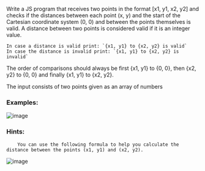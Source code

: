 Write a JS program that receives two points in the format [x1, y1, x2, y2] and checks if the distances between each point (x, y) and the start of the Cartesian coordinate system (0, 0) and between the points themselves is valid. A distance between two points is considered valid if it is an integer value.

    In case a distance is valid print: `{x1, y1} to {x2, y2} is valid`
    In case the distance is invalid print: `{x1, y1} to {x2, y2} is invalid`

The order of comparisons should always be first {x1, y1} to {0, 0}, then {x2, y2} to {0, 0} and finally {x1, y1} to {x2, y2}. 

The input consists of two points given as an array of numbers

### Examples:

![image](https://github.com/nsinorov/SoftUniMainPath/assets/45227327/d18a427b-b32d-41b3-9a02-9cb2765d402d)

### Hints:

        You can use the following formula to help you calculate the distance between the points (x1, y1) and (x2, y2).

![image](https://github.com/nsinorov/SoftUniMainPath/assets/45227327/9ac2bed6-9a30-4330-87a1-31825dbf5746)
